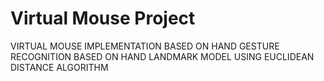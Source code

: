 # Virtual Mouse Project
VIRTUAL MOUSE IMPLEMENTATION BASED ON HAND GESTURE RECOGNITION BASED ON HAND LANDMARK MODEL USING EUCLIDEAN DISTANCE ALGORITHM
